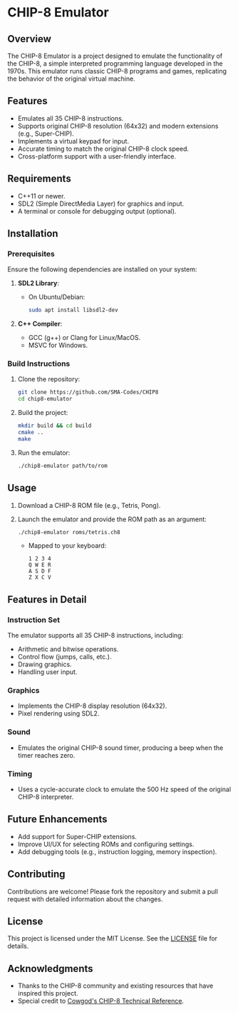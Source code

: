 # CHIP-8 Emulator

## Overview

The CHIP-8 Emulator is a project designed to emulate the functionality of the CHIP-8, a simple interpreted programming language developed in the 1970s. This emulator runs classic CHIP-8 programs and games, replicating the behavior of the original virtual machine.

## Features

- Emulates all 35 CHIP-8 instructions.
- Supports original CHIP-8 resolution (64x32) and modern extensions (e.g., Super-CHIP).
- Implements a virtual keypad for input.
- Accurate timing to match the original CHIP-8 clock speed.
- Cross-platform support with a user-friendly interface.

## Requirements

- C++11 or newer.
- SDL2 (Simple DirectMedia Layer) for graphics and input.
- A terminal or console for debugging output (optional).

## Installation

### Prerequisites

Ensure the following dependencies are installed on your system:

1. **SDL2 Library**:

   - On Ubuntu/Debian:
     ```bash
     sudo apt install libsdl2-dev
     ```


2. **C++ Compiler**:

   - GCC (g++) or Clang for Linux/MacOS.
   - MSVC for Windows.

### Build Instructions

1. Clone the repository:
   ```bash
   git clone https://github.com/SMA-Codes/CHIP8
   cd chip8-emulator
   ```
2. Build the project:
   ```bash
   mkdir build && cd build
   cmake ..
   make
   ```
3. Run the emulator:
   ```bash
   ./chip8-emulator path/to/rom
   ```

## Usage

1. Download a CHIP-8 ROM file (e.g., Tetris, Pong).
2. Launch the emulator and provide the ROM path as an argument:
   ```bash
   ./chip8-emulator roms/tetris.ch8
   ```

   - Mapped to your keyboard:
     ```
     1 2 3 4
     Q W E R
     A S D F
     Z X C V
     ```



## Features in Detail

### Instruction Set

The emulator supports all 35 CHIP-8 instructions, including:

- Arithmetic and bitwise operations.
- Control flow (jumps, calls, etc.).
- Drawing graphics.
- Handling user input.

### Graphics

- Implements the CHIP-8 display resolution (64x32).
- Pixel rendering using SDL2.

### Sound

- Emulates the original CHIP-8 sound timer, producing a beep when the timer reaches zero.

### Timing

- Uses a cycle-accurate clock to emulate the 500 Hz speed of the original CHIP-8 interpreter.

## Future Enhancements

- Add support for Super-CHIP extensions.
- Improve UI/UX for selecting ROMs and configuring settings.
- Add debugging tools (e.g., instruction logging, memory inspection).

## Contributing

Contributions are welcome! Please fork the repository and submit a pull request with detailed information about the changes.

## License

This project is licensed under the MIT License. See the [LICENSE](LICENSE) file for details.

## Acknowledgments

- Thanks to the CHIP-8 community and existing resources that have inspired this project.
- Special credit to [Cowgod's CHIP-8 Technical Reference](http://devernay.free.fr/hacks/chip8/C8TECH10.HTM).


